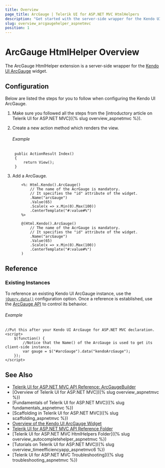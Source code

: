 ```yaml
---
title: Overview
page_title: ArcGauge | Telerik UI for ASP.NET MVC HtmlHelpers
description: "Get started with the server-side wrapper for the Kendo UI ArcGauge widget for ASP.NET MVC."
slug: overview_arcgaugehelper_aspnetmvc
position: 1
---
```


# ArcGauge HtmlHelper Overview

The ArcGauge HtmlHelper extension is a server-side wrapper for the [Kendo UI ArcGauge](http://docs.telerik.com/kendo-ui/api/javascript/dataviz/ui/arcgauge) widget.

## Configuration

Below are listed the steps for you to follow when configuring the Kendo UI ArcGauge.

1. Make sure you followed all the steps from the [introductory article on Telerik UI for ASP.NET MVC]({% slug overview_aspnetmvc %}).

1. Create a new action method which renders the view.

    ###### Example

        public ActionResult Index()
        {
            return View();
        }

1. Add a ArcGauge.

    ```ASPX
        <%: Html.Kendo().ArcGauge()
            // The name of the AcrGauge is mandatory.
            // It specifies the "id" attribute of the widget.
            .Name("arcGauge")
            .Value(65)
            .Scale(x => x.Min(0).Max(100))
            .CenterTemplate("#:value#%")
        %>
    ```
    ```Razor
        @(Html.Kendo().ArcGauge()
            // The name of the AcrGauge is mandatory.
            // It specifies the "id" attribute of the widget.
            .Name("arcGauge")
            .Value(65)
            .Scale(x => x.Min(0).Max(100))
            .CenterTemplate("#:value#%")
        )
    ```

## Reference

### Existing Instances

To reference an existing Kendo UI ArcGauge instance, use the [`jQuery.data()`](http://api.jquery.com/jQuery.data/) configuration option. Once a reference is established, use the [ArcGauge API](http://docs.telerik.com/kendo-ui/api/javascript/dataviz/ui/arcgauge#methods) to control its behavior.

###### Example

    //Put this after your Kendo UI ArcGauge for ASP.NET MVC declaration.
    <script>
        $(function() {
            //Notice that the Name() of the ArcGauge is used to get its client-side instance.
            var gauge = $("#arcGauge").data("kendoArcGauge");
        });
    </script>

## See Also

* [Telerik UI for ASP.NET MVC API Reference: ArcGaugeBuilder](http://docs.telerik.com/aspnet-mvc/api/Kendo.Mvc.UI.Fluent/ArcGaugeBuilder)
* [Overview of Telerik UI for ASP.NET MVC]({% slug overview_aspnetmvc %})
* [Fundamentals of Telerik UI for ASP.NET MVC]({% slug fundamentals_aspnetmvc %})
* [Scaffolding in Telerik UI for ASP.NET MVC]({% slug scaffolding_aspnetmvc %})
* [Overview of the Kendo UI ArcGauge Widget](http://docs.telerik.com/kendo-ui/controls/gauges/arcgauge/overview)
* [Telerik UI for ASP.NET MVC API Reference Folder](http://docs.telerik.com/aspnet-mvc/api/Kendo.Mvc/AggregateFunction)
* [Telerik UI for ASP.NET MVC HtmlHelpers Folder]({% slug overview_autocompletehelper_aspnetmvc %})
* [Tutorials on Telerik UI for ASP.NET MVC]({% slug overview_timeefficiencyapp_aspnetmvc6 %})
* [Telerik UI for ASP.NET MVC Troubleshooting]({% slug troubleshooting_aspnetmvc %})

